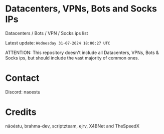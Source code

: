 # Datacenters, VPNs, Bots and Socks IPs
 
Datacenters / Bots / VPN / Socks ips list

Latest update: `Wednesday 31-07-2024 18:00:27 UTC` 

ATTENTION: This repository doesn't include all Datacenters, VPNs, Bots & Socks ips, 
but should include the vast majority of common ones.

# Contact
Discord: naoestu

# Credits
nãoéstu, brahma-dev, scriptzteam, ejrv, X4BNet and TheSpeedX
